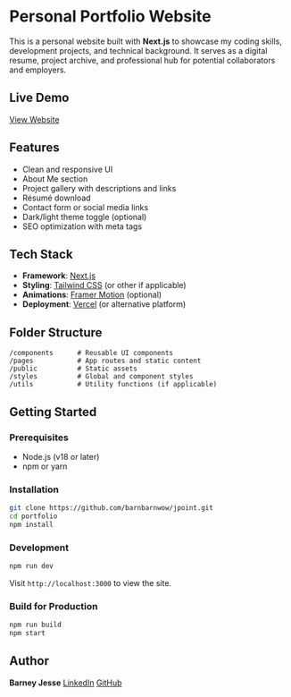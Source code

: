 # Personal Portfolio Website

This is a personal website built with **Next.js** to showcase my coding skills, development projects, and technical background. It serves as a digital resume, project archive, and professional hub for potential collaborators and employers.

## Live Demo

[View Website](https://google.com)

## Features

- Clean and responsive UI
- About Me section
- Project gallery with descriptions and links
- Résumé download
- Contact form or social media links
- Dark/light theme toggle (optional)
- SEO optimization with meta tags

## Tech Stack

- **Framework**: [Next.js](https://nextjs.org/)
- **Styling**: [Tailwind CSS](https://tailwindcss.com/) (or other if applicable)
- **Animations**: [Framer Motion](https://www.framer.com/motion/) (optional)
- **Deployment**: [Vercel](https://vercel.com/) (or alternative platform)

## Folder Structure

```
/components      # Reusable UI components
/pages           # App routes and static content
/public          # Static assets
/styles          # Global and component styles
/utils           # Utility functions (if applicable)
```

## Getting Started

### Prerequisites

- Node.js (v18 or later)
- npm or yarn

### Installation

```bash
git clone https://github.com/barnbarnwow/jpoint.git
cd portfolio
npm install
```

### Development

```bash
npm run dev
```

Visit `http://localhost:3000` to view the site.

### Build for Production

```bash
npm run build
npm start
```

## Author

**Barney Jesse**
[LinkedIn](https://www.linkedin.com/in/baranpas-jesse/)
[GitHub](https://github.com/barnbarnwow)
